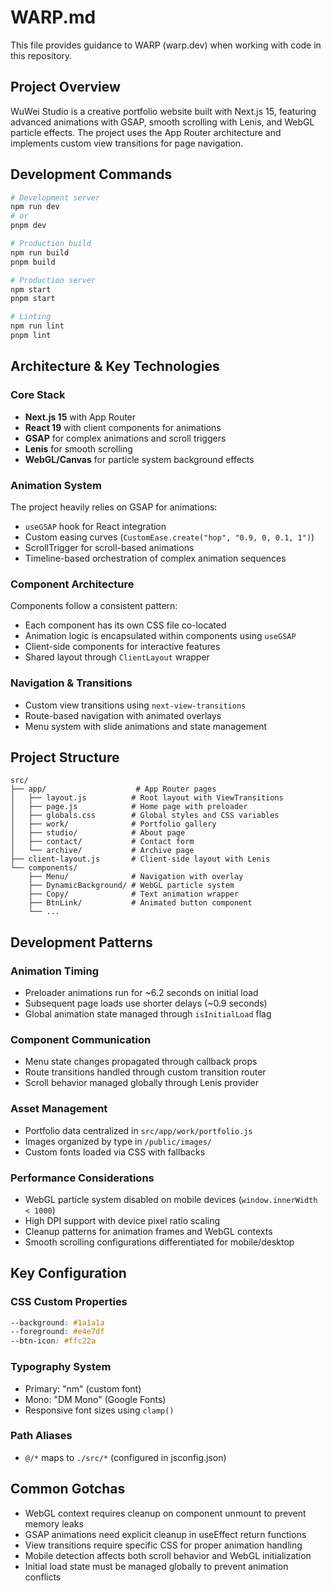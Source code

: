 # WARP.md

This file provides guidance to WARP (warp.dev) when working with code in this repository.

## Project Overview

WuWei Studio is a creative portfolio website built with Next.js 15, featuring advanced animations with GSAP, smooth scrolling with Lenis, and WebGL particle effects. The project uses the App Router architecture and implements custom view transitions for page navigation.

## Development Commands

```bash
# Development server
npm run dev
# or
pnpm dev

# Production build
npm run build
pnpm build

# Production server
npm start
pnpm start

# Linting
npm run lint
pnpm lint
```

## Architecture & Key Technologies

### Core Stack
- **Next.js 15** with App Router
- **React 19** with client components for animations
- **GSAP** for complex animations and scroll triggers
- **Lenis** for smooth scrolling
- **WebGL/Canvas** for particle system background effects

### Animation System
The project heavily relies on GSAP for animations:
- `useGSAP` hook for React integration
- Custom easing curves (`CustomEase.create("hop", "0.9, 0, 0.1, 1")`)
- ScrollTrigger for scroll-based animations
- Timeline-based orchestration of complex animation sequences

### Component Architecture
Components follow a consistent pattern:
- Each component has its own CSS file co-located
- Animation logic is encapsulated within components using `useGSAP`
- Client-side components for interactive features
- Shared layout through `ClientLayout` wrapper

### Navigation & Transitions
- Custom view transitions using `next-view-transitions`
- Route-based navigation with animated overlays
- Menu system with slide animations and state management

## Project Structure

```
src/
├── app/                    # App Router pages
│   ├── layout.js          # Root layout with ViewTransitions
│   ├── page.js            # Home page with preloader
│   ├── globals.css        # Global styles and CSS variables
│   ├── work/              # Portfolio gallery
│   ├── studio/            # About page
│   ├── contact/           # Contact form
│   └── archive/           # Archive page
├── client-layout.js       # Client-side layout with Lenis
└── components/
    ├── Menu/              # Navigation with overlay
    ├── DynamicBackground/ # WebGL particle system
    ├── Copy/              # Text animation wrapper
    ├── BtnLink/           # Animated button component
    └── ...
```

## Development Patterns

### Animation Timing
- Preloader animations run for ~6.2 seconds on initial load
- Subsequent page loads use shorter delays (~0.9 seconds)
- Global animation state managed through `isInitialLoad` flag

### Component Communication
- Menu state changes propagated through callback props
- Route transitions handled through custom transition router
- Scroll behavior managed globally through Lenis provider

### Asset Management
- Portfolio data centralized in `src/app/work/portfolio.js`
- Images organized by type in `/public/images/`
- Custom fonts loaded via CSS with fallbacks

### Performance Considerations
- WebGL particle system disabled on mobile devices (`window.innerWidth < 1000`)
- High DPI support with device pixel ratio scaling
- Cleanup patterns for animation frames and WebGL contexts
- Smooth scrolling configurations differentiated for mobile/desktop

## Key Configuration

### CSS Custom Properties
```css
--background: #1a1a1a
--foreground: #e4e7df
--btn-icon: #ffc22a
```

### Typography System
- Primary: "nm" (custom font)
- Mono: "DM Mono" (Google Fonts)
- Responsive font sizes using `clamp()`

### Path Aliases
- `@/*` maps to `./src/*` (configured in jsconfig.json)

## Common Gotchas

- WebGL context requires cleanup on component unmount to prevent memory leaks
- GSAP animations need explicit cleanup in useEffect return functions
- View transitions require specific CSS for proper animation handling
- Mobile detection affects both scroll behavior and WebGL initialization
- Initial load state must be managed globally to prevent animation conflicts

